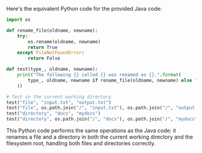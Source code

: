  Here's the equivalent Python code for the provided Java code:

```python
import os

def rename_file(oldname, newname):
    try:
        os.rename(oldname, newname)
        return True
    except FileNotFoundError:
        return False

def test(type_, oldname, newname):
    print("The following {} called {} was renamed as {}.".format(
        type_, oldname, newname if rename_file(oldname, newname) else "could not be renamed into"
    ))

# Test in the current working directory
test("file", "input.txt", "output.txt")
test("file", os.path.join("/", "input.txt"), os.path.join("/", "output.txt"))
test("directory", "docs", "mydocs")
test("directory", os.path.join("/", "docs"), os.path.join("/", "mydocs"))
```

This Python code performs the same operations as the Java code: it renames a file and a directory in both the current working directory and the filesystem root, handling both files and directories correctly.
